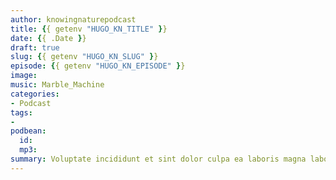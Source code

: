 ```yaml
---
author: knowingnaturepodcast
title: {{ getenv "HUGO_KN_TITLE" }}
date: {{ .Date }}
draft: true
slug: {{ getenv "HUGO_KN_SLUG" }}
episode: {{ getenv "HUGO_KN_EPISODE" }}
image:
music: Marble_Machine
categories:
- Podcast
tags:
-
podbean:
  id: 
  mp3: 
summary: Voluptate incididunt et sint dolor culpa ea laboris magna laboris id laborum magna.
---
```


